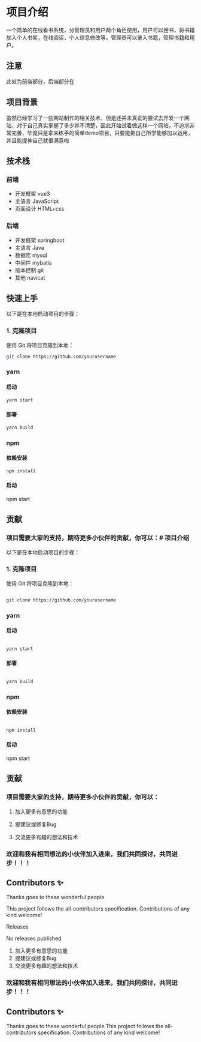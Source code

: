 # 项目介绍

一个简单的在线看书系统，分管理员和用户两个角色使用，用户可以搜书，将书籍加入个人书架，在线阅读，个人信息修改等。管理员可以录入书籍，管理书籍和用户。

## 注意
此处为前端部分，后端部分在


## 项目背景
虽然已经学习了一些网站制作的相关技术，但是还并未真正的尝试去开发一个网站，对于自己真实掌握了多少并不清楚，因此开始试着做这样一个网站，不追求非常完善，毕竟只是拿来练手的简单demo项目，只要能把自己所学能够加以运用，并且能提神自己就很满意啦

## 技术栈
### 前端
- 开发框架 vue3
- 主语言 JavaScript
- 页面设计 HTML+css

### 后端
- 开发框架 springboot
- 主语言 Java
- 数据库 mysql
- 中间件 mybatis
- 版本控制 git
- 其他 navicat

## 快速上手

以下是在本地启动项目的步骤：

### 1. 克隆项目

使用 Git 将项目克隆到本地：

```bash
git clone https://github.com/yourusername
```
### yarn
#### 启动
```sh
yarn start
```
#### 部署
```sh
yarn build
```

### npm
#### 依赖安装
```sh
npm install
```
#### 启动
npm start

## 贡献

### 项目需要大家的支持，期待更多小伙伴的贡献，你可以：# 项目介绍


以下是在本地启动项目的步骤：


### 1. 克隆项目


使用 Git 将项目克隆到本地：


```bash

git clone https://github.com/yourusername

```

### yarn

#### 启动

```sh

yarn start

```

#### 部署

```sh

yarn build

```


### npm

#### 依赖安装

```sh

npm install

```

#### 启动

npm start


## 贡献


### 项目需要大家的支持，期待更多小伙伴的贡献，你可以：

1. 加入更多有意思的功能

2. 提建议或修复Bug

3. 交流更多有趣的想法和技术


### 欢迎和我有相同想法的小伙伴加入进来，我们共同探讨，共同进步！！！



## Contributors ✨

Thanks goes to these wonderful people 

This project follows the all-contributors specification. Contributions of any kind welcome!


Releases

No releases published



1. 加入更多有意思的功能
2. 提建议或修复Bug
3. 交流更多有趣的想法和技术

### 欢迎和我有相同想法的小伙伴加入进来，我们共同探讨，共同进步！！！


## Contributors ✨
Thanks goes to these wonderful people 
This project follows the all-contributors specification. Contributions of any kind welcome!

